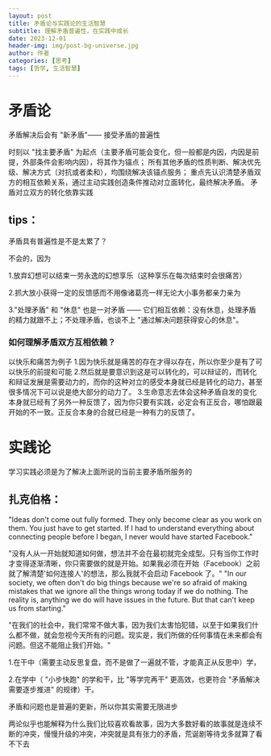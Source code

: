 ```yaml
---
layout: post
title: 矛盾论与实践论的生活智慧
subtitle: 理解矛盾普遍性，在实践中成长
date: 2023-12-01
header-img: img/post-bg-universe.jpg
author: 作者
categories: [思考]
tags: [哲学, 生活智慧]
---
```


# 矛盾论

矛盾解决后会有 "新矛盾"—— 接受矛盾的普遍性

时刻以 "找主要矛盾" 为起点（主要矛盾可能会变化，但一般都是内因，内因是前提，外部条件会影响内因），将其作为锚点；
所有其他矛盾的性质判断、解决优先级、解决方式（对抗或者柔和），均围绕解决该锚点服务；
重点先认识清楚矛盾双方的相互依赖关系，通过主动实践创造条件推动对立面转化，最终解决矛盾。
矛盾对立双方的转化依靠实践

## tips：

矛盾具有普遍性是不是太累了？

不会的，因为

1.放弃幻想可以结束一劳永逸的幻想享乐（这种享乐在每次结束时会很痛苦）

2.抓大放小获得一定的反馈感而不用像诸葛亮一样无论大小事务都亲力亲为

3."处理矛盾" 和 "休息" 也是一对矛盾 —— 它们相互依赖：没有休息，处理矛盾的精力就跟不上；不处理矛盾，也谈不上 "通过解决问题获得安心的休息"。

### 如何理解矛盾双方互相依赖？
以快乐和痛苦为例子
1.因为快乐就是痛苦的存在才得以存在，所以你至少是有了可以快乐的前提和可能
2.然后就是要意识到这是可以转化的，可以辩证的，而转化和辩证发展是需要动力的，而你的这种对立的感受本身就已经是转化的动力，甚至很多情况下可以说是绝大部分的动力了。
3.生命意志去体会这种矛盾自发的变化本身就已经有了另外一种反馈了，因为你只要有实践，必定会有正反合，哪怕跟最开始的不一致。正反合本身的合就已经是一种有力的反馈了。

# 实践论

学习实践必须是为了解决上面所说的当前主要矛盾所服务的

## 扎克伯格：

"Ideas don't come out fully formed. They only become clear as you work on them. You just have to get started. If I had to understand everything about connecting people before I began, I never would have started Facebook."

"没有人从一开始就知道如何做，想法并不会在最初就完全成型。只有当你工作时才变得逐渐清晰，你只需要做的就是开始。如果我必须在开始（Facebook）之前就了解清楚'如何连接人'的想法，那么我就不会启动 Facebook 了。"
"In our society, we often don't do big things because we're so afraid of making mistakes that we ignore all the things wrong today if we do nothing. The reality is, anything we do will have issues in the future. But that can't keep us from starting."

"在我们的社会中，我们常常不做大事，因为我们太害怕犯错，以至于如果我们什么都不做，就会忽视今天所有的问题。现实是，我们所做的任何事情在未来都会有问题。但这不能阻止我们开始。"

1.在干中（需要主动反思复盘，而不是做了一遍就不管，才能真正从反思中）学，

2.在学中（ "小步快跑" 的学和干，比 "等学完再干" 更高效，也更符合 "矛盾解决需要逐步推进" 的规律）干。

矛盾和问题也是普遍的更新，所以你其实需要无限进步

两论似乎也能解释为什么我们比较喜欢看故事，因为大多数好看的故事就是连续不断的冲突，慢慢升级的冲突，冲突就是具有张力的矛盾，荒诞剧等待戈多就算了看不下去